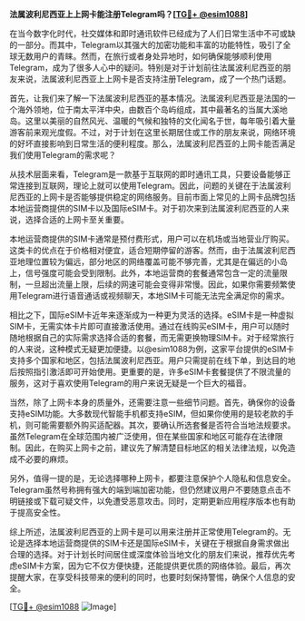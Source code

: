 **法属波利尼西亚上上网卡能注册Telegram吗？[[TG💪+ @esim1088](https://t.me/s/esim1088)]**

在当今数字化时代，社交媒体和即时通讯软件已经成为了人们日常生活中不可或缺的一部分。而其中，Telegram以其强大的加密功能和丰富的功能特性，吸引了全球无数用户的青睐。然而，在旅行或者身处异地时，如何确保能够顺利使用Telegram，成为了很多人心中的疑问。特别是对于计划前往法属波利尼西亚的朋友来说，法属波利尼西亚上上网卡是否支持注册Telegram，成了一个热门话题。

首先，让我们来了解一下法属波利尼西亚的基本情况。法属波利尼西亚是法国的一个海外领地，位于南太平洋中央，由数百个岛屿组成，其中最著名的当属大溪地岛。这里以美丽的自然风光、温暖的气候和独特的文化闻名于世，每年吸引着大量游客前来观光度假。不过，对于计划在这里长期居住或工作的朋友来说，网络环境的好坏直接影响到日常生活的便利程度。那么，法属波利尼西亚的上网卡能否满足我们使用Telegram的需求呢？

从技术层面来看，Telegram是一款基于互联网的即时通讯工具，只要设备能够正常连接到互联网，理论上就可以使用Telegram。因此，问题的关键在于法属波利尼西亚的上网卡是否能够提供稳定的网络服务。目前市面上常见的上网卡品牌包括本地运营商提供的SIM卡以及国际eSIM卡。对于初次来到法属波利尼西亚的人来说，选择合适的上网卡至关重要。

本地运营商提供的SIM卡通常是预付费形式，用户可以在机场或当地营业厅购买。这类卡的优点在于价格相对便宜，适合短期停留的游客。然而，由于法属波利尼西亚地理位置较为偏远，部分地区的网络覆盖可能不够完善，尤其是在偏远的小岛上，信号强度可能会受到限制。此外，本地运营商的套餐通常包含一定的流量限制，一旦超出流量上限，后续的网速可能会变得非常慢。因此，如果你需要频繁使用Telegram进行语音通话或视频聊天，本地SIM卡可能无法完全满足你的需求。

相比之下，国际eSIM卡近年来逐渐成为一种更为灵活的选择。eSIM卡是一种虚拟SIM卡，无需实体卡片即可直接激活使用。通过在线购买eSIM卡，用户可以随时随地根据自己的实际需求选择合适的套餐，而无需更换物理SIM卡。对于经常旅行的人来说，这种模式无疑更加便捷。以@esim1088为例，这家平台提供的eSIM卡支持多个国家和地区，包括法属波利尼西亚。用户只需提前在线下单，到达目的地后按照指引激活即可开始使用。更重要的是，许多eSIM卡套餐提供了不限流量的服务，这对于喜欢使用Telegram的用户来说无疑是一个巨大的福音。

当然，除了上网卡本身的质量外，还需要注意一些细节问题。首先，确保你的设备支持eSIM功能。大多数现代智能手机都支持eSIM，但如果你使用的是较老款的手机，则可能需要额外购买适配器。其次，要确认所选套餐是否符合当地法规要求。虽然Telegram在全球范围内被广泛使用，但在某些国家和地区可能存在法律限制。因此，在购买上网卡之前，建议先了解清楚目标地区的相关法律法规，以免造成不必要的麻烦。

另外，值得一提的是，无论选择哪种上网卡，都要注意保护个人隐私和信息安全。Telegram虽然号称拥有强大的端到端加密功能，但仍然建议用户不要随意点击不明链接或下载可疑文件，以免遭受恶意攻击。同时，定期更新应用程序版本也有助于提高安全性。

综上所述，法属波利尼西亚的上网卡是可以用来注册并正常使用Telegram的。无论是选择本地运营商提供的SIM卡还是国际eSIM卡，关键在于根据自身需求做出合理的选择。对于计划长时间居住或深度体验当地文化的朋友们来说，推荐优先考虑eSIM卡方案，因为它不仅方便快捷，还能提供更优质的网络体验。最后，再次提醒大家，在享受科技带来的便利的同时，也要时刻保持警惕，确保个人信息的安全。

[[TG💪+ @esim1088](https://t.me/s/esim1088) ![Image](https://i.postimg.cc/4NQfJmqS/Snipaste-2025-05-13-00-14-12.png)]